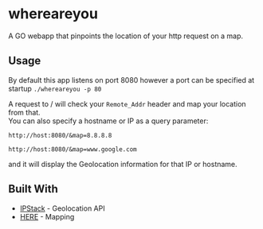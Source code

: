 # whereareyou
A GO webapp that pinpoints the location of your http request on a map.

## Usage
By default this app listens on port 8080 however a port can be specified at startup
```./whereareyou -p 80```

A request to / will check your ```Remote_Addr``` 
header and map your location from that.  
You can also specify a hostname or IP as a query parameter:

```http://host:8080/&map=8.8.8.8```

```http://host:8080/&map=www.google.com```

and it will display the Geolocation information for that IP or hostname.

## Built With

* [IPStack](http://www.ipstack.com) - Geolocation API
* [HERE](https://www.here.com/) - Mapping
